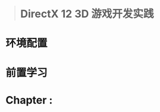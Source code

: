 > # <i class="fa fa-book-open"></i> DirectX 12 3D 游戏开发实践
# <i class="fa fa-star"></i> 环境配置
# <i class="fa fa-star"></i> 前置学习
# <i class="fa fa-star"></i> Chapter : 




<i class="fa fa-star"></i>
<!-- 使用FontAwesome -->
<head> 
    <script defer src="https://use.fontawesome.com/releases/v5.0.13/js/all.js"></script> 
    <script defer src="https://use.fontawesome.com/releases/v5.0.13/js/v4-shims.js"></script> 
</head> 
<link rel="stylesheet" href="https://use.fontawesome.com/releases/v5.0.13/css/all.css">

<!-- Sample use: <i class="fa fa-star"></i> -->